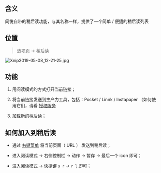 
含义
---

简悦自带的稍后读功能，与其名称一样，提供了一个简单 / 便捷的稍后读列表

位置
---

> 选项页 → 稍后读

![Xnip2019-05-08_12-21-25.jpg](https://i.loli.net/2019/05/08/5cd2595218eea.jpg)

功能
---

1. 用阅读模式的方式打开当前链接；

2. 将当前链接发送到生产力工具，包括：Pocket / Linnk / Instapaper （如何使用它们，请看 [授权服务](授权服务)

3. 加载新的稍后读；

如何加入到稍后读
---

- 通过 [右键菜单](右键菜单) 将当前页面（ URL ） 发送到稍后读；

- 进入阅读模式 → 右侧控制栏 → 动作 → 暂存 → 最后一个 icon 即可；

- 进入阅读模式 → 快捷键  `s r` → `r l` 即可；